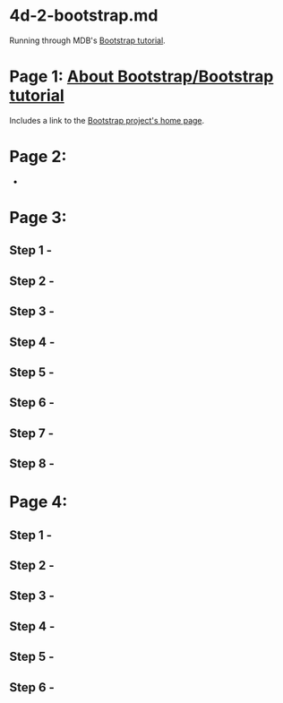 
# 4d-2-bootstrap.md

Running through MDB's
[Bootstrap tutorial](https://mdbootstrap.com/learn/mdb-foundations/bootstrap/about/).

# Page 1: [About Bootstrap/Bootstrap tutorial](https://mdbootstrap.com/learn/mdb-foundations/bootstrap/about/)

Includes a link to the [Bootstrap project's home page](https://getbootstrap.com/).

# Page 2: 

- 

# Page 3: 


## Step 1 - 


## Step 2 - 


## Step 3 - 


## Step 4 - 


## Step 5 - 


## Step 6 - 


## Step 7 - 


## Step 8 - 


# Page 4: 

## Step 1 - 


## Step 2 - 


## Step 3 - 


## Step 4 - 


## Step 5 - 


## Step 6 - 


